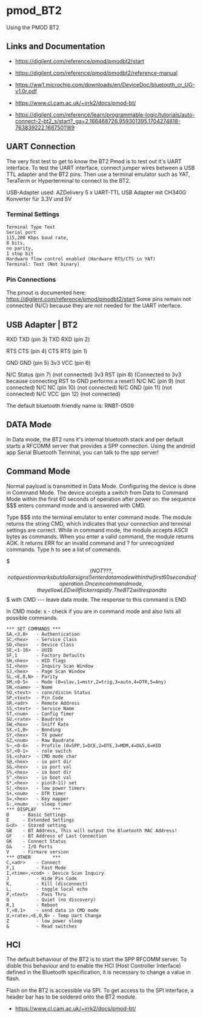 # pmod_BT2
Using the PMOD BT2

## Links and Documentation

* https://digilent.com/reference/pmod/pmodbt2/start
* https://digilent.com/reference/pmod/pmodbt2/reference-manual
* https://ww1.microchip.com/downloads/en/DeviceDoc/bluetooth_cr_UG-v1.0r.pdf

* https://www.cl.cam.ac.uk/~jrrk2/docs/pmod-bt/

* https://digilent.com/reference/learn/programmable-logic/tutorials/auto-connect-2-bt2_s/start?_ga=2.166468726.959301395.1704274818-763839222.1687501189



## UART Connection

The very first test to get to know the BT2 Pmod is to test out it's UART interface.
To test the UART interface, connect jumper wires between a USB TTL adapter and the BT2 pins.
Then use a terminal emulator such as YAT, TeraTerm or Hyperterminal to connect to the BT2.

USB-Adapter used: AZDelivery 5 x UART-TTL USB Adapter mit CH340G Konverter für 3.3V und 5V


### Terminal Settings
```
Terminal Type Text
Serial port 
115,200 Kbps baud rate, 
8 bits, 
no parity, 
1 stop bit
Hardware flow control enabled (Hardware RTS/CTS in YAT)
Terminal: Text (Not binary)
```


### Pin Connections
The pinout is documented here: https://digilent.com/reference/pmod/pmodbt2/start
Some pins remain not connected (N/C) because they are not needed for the UART interface.

USB Adapter	|	BT2
---------------------------
RXD 			TXD (pin 3)
TXD 			RXD (pin 2)

RTS				CTS (pin 4)
CTS				RTS (pin 1)

GND         	GND (pin 5)
3v3         	VCC (pin 6)

N/C         	Status (pin 7) (not connected)
3v3         	RST (pin 8) (Connected to 3v3 because connecting RST to GND performs a reset!)
N/C         	NC (pin 9) (not connected)
N/C         	NC (pin 10) (not connected)
N/C         	GND (pin 11) (not connected)
N/C         	VCC (pin 12) (not connected)

The default bluetooth friendly name is: RNBT-0509


## DATA Mode
In Data mode, the BT2 runs it's internal bluetooth stack and per default starts a RFCOMM server
that provides a SPP connection. Using the android app Serial Bluetooth Terminal, you can talk
to the spp server!


## Command Mode
Normal payload is transmitted in Data Mode. 
Configuring the device is done in Command Mode.
The device accepts a switch from Data to Command Mode within the first 60 seconds of operation after power on.
the sequence $$$ enters command mode and is answered with CMD.

Type $$$ into the terminal emulator to enter command mode.
The module returns the string CMD, which indicates that your connection and terminal
settings are correct. While in command mode, the module accepts ASCII bytes as commands. When you enter a valid command, the module returns AOK. It returns ERR for an
invalid command and ? for unrecognized commands. Type h <cr> to see a list of commands.


$$$ (NOT ???, not questionmarks but dollar signs!) enter data mode within the first 60 seconds of operation. Once in command mode, the yellow LED will flicker rapidly. The BT2 will respond to $$$ with CMD
--- leave data mode. The response to this command is END

In CMD mode:
x - check if you are in command mode and also lists all possible commands.

```
*** SET COMMANDS ***
SA,<3,0>   - Authentication
SC,<hex>   - Service Class
SD,<hex>   - Device Class
SE,<1-16>  - UUID
SF,1       - Factory Defaults
SH,<hex>   - HID flags
SI,<hex>   - Inquiry Scan Window
SJ,<hex>   - Page Scan Window
SL,<E,O,N> - Parity
SM,<0-5>   - Mode (0=slav,1=mstr,2=trig,3=auto,4=DTR,5=Any)
SN,<name>  - Name
SO,<text>  - conn/discon Status
SP,<text>  - Pin Code
SR,<adr>   - Remote Address
SS,<text>  - Service Name
ST,<num>   - Config Timer
SU,<rate>  - Baudrate
SW,<hex>   - Sniff Rate
SX,<1,0>   - Bonding
SY,<hex>   - TX power
SZ,<num>   - Raw Baudrate
S~,<0-6>   - Profile (0=SPP,1=DCE,2=DTE,3=MDM,4=D&S,6=HID
S?,<0-1>   - role switch
S$,<char>  - CMD mode char
S@,<hex>   - io port dir
S&,<hex>   - io port val
S%,<hex>   - io boot dir
S^,<hex>   - io boot val
S*,<hex>   - pio(8-11) set
S|,<hex>   - low power timers
S+,<num>   - DTR timer
S=,<hex>   - Key mapper
S:,<num>   - sleep timer
*** DISPLAY      ***
D     - Basic Settings
E     - Extended Settings
G<X>  - Stored setting
GB    - BT Address, This will output the Bluetooth MAC Address!
GF    - BT Address of Last Connection
GK    - Connect Status
G&    - I/O Ports
V     - Firmare version
*** OTHER        ***
C,<adr>    - Connect
F,1        - Fast Mode
I,<time>,<cod> - Device Scan Inquiry
J          - Hide Pin Code
K,         - Kill (disconnect)
L,         - toggle local echo
P,<text>   - Pass Thru
Q          - Quiet (no discovery)
R,1        - Reboot
T,<0,1>    - send data in CMD mode
U,<rate>,<E,O,N> - Temp Uart Change
Z          - low power sleep
&          - Read switches
```



## HCI

The default behaviour of the BT2 is to start the SPP RFCOMM server.
To disble this behaviour and to enable the HCI (Host Controller Interface) defined
in the Bluetooth specification, it is necessary to change a value in flash. 

Flash on the BT2 is accessible via SPI. To get access to the SPI interface, 
a header bar has to be soldered onto the BT2 module.

* https://www.cl.cam.ac.uk/~jrrk2/docs/pmod-bt/
